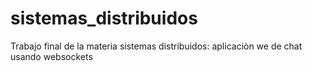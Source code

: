 # sistemas_distribuidos
Trabajo final de la materia sistemas distribuidos: aplicaciòn we de chat usando websockets
